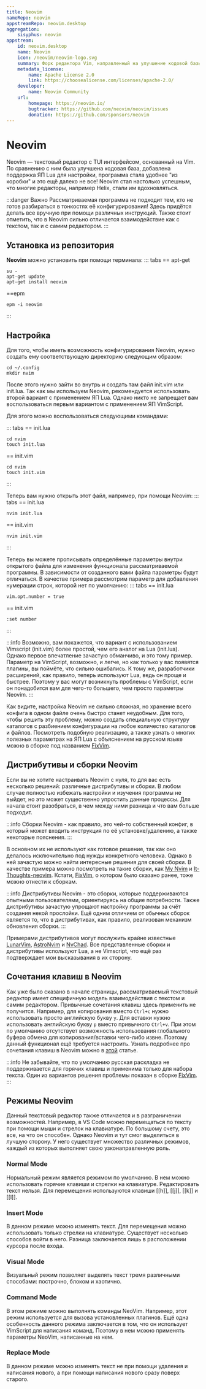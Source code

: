 ```yaml
---
title: Neovim
nameRepo: neovim
appstreamRepo: neovim.desktop
aggregation:
    sisyphus: neovim
appstream:
    id: neovim.desktop
    name: Neovim
    icon: /neovim/neovim-logo.svg
    summary: Форк редактора Vim, направленный на улучшение кодовой базы.
    metadata_license:
        name: Apache License 2.0
        link: https://choosealicense.com/licenses/apache-2.0/
    developer:
        name: Neovim Community
    url:
        homepage: https://neovim.io/
        bugtracker: https://github.com/neovim/neovim/issues
        donation: https://github.com/sponsors/neovim
---
```


# Neovim

Neovim — текстовый редактор с TUI интерфейсом, основанный на Vim.
По сравнению с ним была улучшена кодовая база, добавлена поддержка ЯП Lua для настройки, программа стала удобнее "из коробки" и это ещё далеко не все!
Neovim стал настолько успешным, что многие редакторы, например Helix, стали им вдохновляться.

:::danger Важно
Рассматриваемая программа не подходит тем, кто не готов разбираться в тонкостях её конфигурирования!
Здесь придётся делать все вручную при помощи различных инструкций.
Также стоит отметить, что в Neovim сильно отличается взаимодействие как с текстом, так и с самим редактором.
:::

## Установка из репозитория

**Neovim** можно установить при помощи терминала:
::: tabs
== apt-get

```shell
su -
apt-get update
apt-get install neovim
```

==epm

```shell
epm -i neovim
```

:::

## Настройка

Для того, чтобы иметь возможность конфигурирования Neovim, нужно создать ему соответствующую директорию следующим образом:

```shell
cd ~/.config
mkdir nvim
```

После этого нужно зайти во внутрь и создать там файл init.vim или init.lua.
Так как мы используем Neovim, рекомендуется использовать второй вариант с применением ЯП Lua.
Однако никто не запрещает вам воспользоваться первым вариантом с применением ЯП VimScript.

Для этого можно воспользоваться следующими командами:

::: tabs
== init.lua

```shell
cd nvim
touch init.lua
```

== init.vim

```shell
cd nvim
touch init.vim
```

:::

Теперь вам нужно открыть этот файл, например, при помощи Neovim:
::: tabs
== init.lua

```shell
nvim init.lua
```

== init.vim

```shell
nvim init.vim
```

:::

Теперь вы можете прописывать определённые параметры внутри открытого файла для изменения функционала рассматриваемой программы.
В зависимости от созданного вами файла параметры будут отличаться.
В качестве примера рассмотрим параметр для добавления нумерации строк, которой нет по умолчанию:
::: tabs
== init.lua

```shell
vim.opt.number = true
```

== init.vim

```shell
:set number
```

:::

:::info
Возможно, вам покажется, что вариант с использованием Vimscript (init.vim) более простой, чем его аналог на Lua (init.lua).
Однако первое впечатление зачастую обманчиво, и это тому пример.
Параметр на VimScript, возможно, и легче, но как только у вас появятся плагины, вы поймёте, что сильно ошибались.
К тому же, разработчики расширений, как правило, теперь используют Lua, ведь он проще и быстрее.
Поэтому у вас могут возникнуть проблемы с VimScript, если он понадобится вам для чего-то большего, чем просто параметры Neovim.
:::

Как видите, настройка Neovim не сильно сложная, но хранение всего конфига в одном файле очень быстро станет неудобным.
Для того, чтобы решить эту проблему, можно создать специальную структуру каталогов с разбиением конфигурации на любое количество каталогов и файлов.
Посмотреть подобную реализацию, а также узнать о многих полезных параметрах на ЯП Lua с объяснением на русском языке можно в сборке под названием [FixVim](https://github.com/Krator3/FixVim).

## Дистрибутивы и сборки Neovim

Если вы не хотите настраивать Neovim с нуля, то для вас есть несколько решений: различные дистрибутивы и сборки.
В любом случае полностью избежать настройки и изучения программы не выйдет, но это может существенно упростить данные процессы.
Для начала стоит разобраться, в чем между ними разница и что вам больше подходит.

:::info
Сборки Neovim - как правило, это чей-то собственный конфиг, в который может входить инструкция по её установке/удалению, а также некоторые пояснения.
:::

В основном их не используют как готовое решение, так как оно делалось исключительно под нужды конкретного человека.
Однако в ней зачастую можно найти интересные решения для своей сборки.
В качестве примера можно посмотреть на такие сборки, как [My Nvim](https://github.com/SHTRAMPANTUNC/MyNvim) и [It-Thoughts-neovim](https://github.com/Dev-cmyser/It-Thougts-neovim).
Кстати, [FixVim](https://github.com/Krator3/FixVim), о котором было сказано ранее, тоже можно отнести к сборкам.

:::info
Дистрибутивы Neovim - это сборки, которые поддерживаются опытными пользователями, ориентируясь на общие потребности.
Также дистрибутивы зачастую упрощают настройку программы за счёт создания некой прослойки.
Ещё одним отличием от обычных сборок является то, что в дистрибутивах, как правило, реализован механизм обновления сборки.
:::

Примерами дистрибутивов могут послужить крайне известные [LunarVim](https://www.lunarvim.org/), [AstroNvim](https://astronvim.com/) и [NvChad](https://nvchad.com/).
Все представленные сборки и дистрибутивы используют Lua, а не Vimscript, что ещё раз подтверждает мои высказывания в их сторону.

## Сочетания клавиш в Neovim

Как уже было сказано в начале страницы, рассматриваемый текстовый редактор имеет специфичную модель взаимодействия с текстом и самим редактором.
Привычные сочетания клавиш здесь применить не получится.
Например, для копирования вместо `Ctrl+c` нужно использовать просто английскую букву `y`.
Для вставки нужно использовать английскую букву `p` вместо привычного `Ctrl+v`.
При этом по умолчанию отсутствует возможность использования глобального буфера обмена для копирования/вставки чего-либо извне.
Поэтому данный функционал ещё требуется настроить.
Узнать подробнее про сочетания клавиш в Neovim можно в [этой](https://dzen.ru/a/ZCGS9VfkKlg3Zz1E) статье.

:::info
Не забывайте, что по умолчанию русская раскладка не поддерживается для горячих клавиш и применима только для набора текста.
Один из вариантов решения проблемы показан в сборке [FixVim](https://github.com/Krator3/FixVim/blob/main/lua/core/ru_mappings.lua).
:::

## Режимы Neovim

Данный текстовый редактор также отличается и в разграничении возможностей.
Например, в VS Code можно перемещаться по тексту при помощи мыши и стрелок на клавиатуре.
По большому счету, это все, на что он способен.
Однако Neovim и тут смог выделиться в лучшую сторону.
У него существует множество различных режимов, каждый из которых выполняет свою узконаправленную роль.

### Normal Mode

Нормальный режим является режимом по умолчанию.
В нем можно использовать горячие клавиши и стрелки на клавиатуре.
Редактировать текст нельзя.
Для перемещения используются клавиши [[h]], [[j]], [[k]] и [[l]].

### Insert Mode

В данном режиме можно изменять текст.
Для перемещения можно использовать только стрелки на клавиатуре.
Существует несколько способов войти в него.
Разница заключается лишь в расположении курсора после входа.

### Visual Mode

Визуальный режим позволяет выделять текст тремя различными способами: построчно, блоком и хаотично.

### Command Mode

В этом режиме можно выполнять команды NeoVim.
Например, этот режим используется для вызова установленных плагинов.
Ещё одна особенность данного режима заключается в том, что он использует VimScript для написания команд.
Поэтому в нем можно применять параметры NeoVim, написанные на нем.

### Replace Mode

В данном режиме можно изменять текст не при помощи удаления и написания нового, а при помощи написания нового сразу поверх старого.
